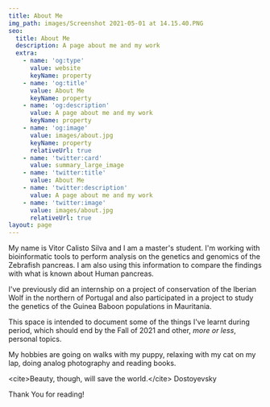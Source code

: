 ```yaml
---
title: About Me
img_path: images/Screenshot 2021-05-01 at 14.15.40.PNG
seo:
  title: About Me
  description: A page about me and my work
  extra:
    - name: 'og:type'
      value: website
      keyName: property
    - name: 'og:title'
      value: About Me
      keyName: property
    - name: 'og:description'
      value: A page about me and my work
      keyName: property
    - name: 'og:image'
      value: images/about.jpg
      keyName: property
      relativeUrl: true
    - name: 'twitter:card'
      value: summary_large_image
    - name: 'twitter:title'
      value: About Me
    - name: 'twitter:description'
      value: A page about me and my work
    - name: 'twitter:image'
      value: images/about.jpg
      relativeUrl: true
layout: page
---
```

My name is Vitor Calisto Silva and I am a master's student. I'm working with bioinformatic tools to perform analysis on the genetics and genomics of the Zebrafish pancreas. I am also using this information to compare the findings with what is known about Human pancreas.

I've previously did an internship on a project of conservation of the Iberian Wolf in the northern of Portugal and also participated in a project to study the genetics of the Guinea Baboon populations in Mauritania.

This space is intended to document some of the things I've learnt during period, which should end by the Fall of 2021 and other, *more or less*, personal topics.

My hobbies are going on walks with my puppy, relaxing with my cat on my lap, doing analog photography and reading books.

\<cite>Beauty, though, will save the world.\</cite>
Dostoyevsky

Thank You for reading!
